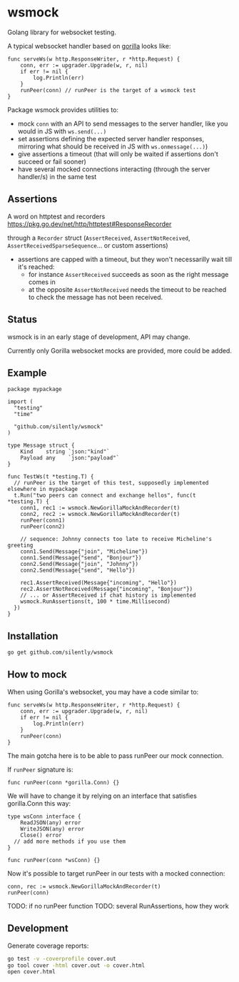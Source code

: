 # wsmock

Golang library for websocket testing.

A typical websocket handler based on [gorilla](https://github.com/gorilla/websocket) looks like:

```golang
func serveWs(w http.ResponseWriter, r *http.Request) {
    conn, err := upgrader.Upgrade(w, r, nil)
    if err != nil {
        log.Println(err)
    }
    runPeer(conn) // runPeer is the target of a wsmock test
}
```

Package wsmock provides utilities to:

- mock `conn` with an API to send messages to the server handler, like you would in JS with `ws.send(...)`
- set assertions defining the expected server handler responses, mirroring what should be received in JS with `ws.onmessage(...)`)
- give assertions a timeout (that will only be waited if assertions don't succeed or fail sooner)
- have several mocked connections interacting (through the server handler/s) in the same test

## Assertions

A word on httptest and recorders
https://pkg.go.dev/net/http/httptest#ResponseRecorder

through a `Recorder` struct (`AssertReceived`, `AssertNotReceived`, `AssertReceivedSparseSequence`... or custom assertions)
- assertions are capped with a timeout, but they won't necessarilly wait till it's reached:
  - for instance `AssertReceived` succeeds as soon as the right message comes in
  - at the opposite `AssertNotReceived` needs the timeout to be reached to check the message has not been received.



## Status

wsmock is in an early stage of development, API may change.

Currently only Gorilla websocket mocks are provided, more could be added.

## Example

```golang
package mypackage

import (
  "testing"
  "time"

  "github.com/silently/wsmock"
)

type Message struct {
	Kind    string `json:"kind"`
	Payload any    `json:"payload"`
}

func TestWs(t *testing.T) {
  // runPeer is the target of this test, supposedly implemented elsewhere in mypackage
  t.Run("two peers can connect and exchange hellos", func(t *testing.T) {
    conn1, rec1 := wsmock.NewGorillaMockAndRecorder(t)
    conn2, rec2 := wsmock.NewGorillaMockAndRecorder(t)
    runPeer(conn1) 
    runPeer(conn2)

    // sequence: Johnny connects too late to receive Micheline's greeting
    conn1.Send(Message{"join", "Micheline"})
    conn1.Send(Message{"send", "Bonjour"})
    conn2.Send(Message{"join", "Johnny"})
    conn2.Send(Message{"send", "Hello"})

    rec1.AssertReceived(Message{"incoming", "Hello"})
    rec2.AssertNotReceived(Message{"incoming", "Bonjour"})
    // ... or AssertReceived if chat history is implemented
    wsmock.RunAssertions(t, 100 * time.Millisecond)
  })
}
```

## Installation

```sh
go get github.com/silently/wsmock
```

## How to mock

When using Gorilla's websocket, you may have a code similar to: 

```golang
func serveWs(w http.ResponseWriter, r *http.Request) {
    conn, err := upgrader.Upgrade(w, r, nil)
    if err != nil {
        log.Println(err)
    }
    runPeer(conn)
}
```

The main gotcha here is to be able to pass runPeer our mock connection.

If `runPeer` signature is:

```golang
func runPeer(conn *gorilla.Conn) {}
```

We will have to change it by relying on an interface that satisfies gorilla.Conn this way:

```golang
type wsConn interface {
	ReadJSON(any) error
	WriteJSON(any) error
	Close() error
  // add more methods if you use them
}

func runPeer(conn *wsConn) {}
```

Now it's possible to target runPeer in our tests with a mocked connection:

```golang
conn, rec := wsmock.NewGorillaMockAndRecorder(t)
runPeer(conn) 
```

TODO: if no runPeer function
TODO: several RunAssertions, how they work

## Development

Generate coverage reports:

```sh
go test -v -coverprofile cover.out
go tool cover -html cover.out -o cover.html
open cover.html
```